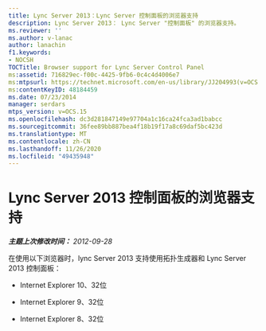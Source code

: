 ```yaml
---
title: Lync Server 2013：Lync Server 控制面板的浏览器支持
description: Lync Server 2013： Lync Server "控制面板" 的浏览器支持。
ms.reviewer: ''
ms.author: v-lanac
author: lanachin
f1.keywords:
- NOCSH
TOCTitle: Browser support for Lync Server Control Panel
ms:assetid: 716829ec-f00c-4425-9fb6-0c4c4d4006e7
ms:mtpsurl: https://technet.microsoft.com/en-us/library/JJ204993(v=OCS.15)
ms:contentKeyID: 48184459
ms.date: 07/23/2014
manager: serdars
mtps_version: v=OCS.15
ms.openlocfilehash: dc3d281847149e97704a1c16ca24fca3ad1babcc
ms.sourcegitcommit: 36fee89bb887bea4f18b19f17a8c69daf5bc423d
ms.translationtype: MT
ms.contentlocale: zh-CN
ms.lasthandoff: 11/26/2020
ms.locfileid: "49435948"
---
```

# <a name="browser-support-for-lync-server-2013-control-panel"></a>Lync Server 2013 控制面板的浏览器支持

<div data-xmlns="http://www.w3.org/1999/xhtml">

<div class="topic" data-xmlns="http://www.w3.org/1999/xhtml" data-msxsl="urn:schemas-microsoft-com:xslt" data-cs="https://msdn.microsoft.com/">

<div data-asp="https://msdn2.microsoft.com/asp">



</div>

<div id="mainSection">

<div id="mainBody">

<span> </span>

_**主题上次修改时间：** 2012-09-28_

在使用以下浏览器时，lync Server 2013 支持使用拓扑生成器和 Lync Server 2013 控制面板：

  - Internet Explorer 10、32位

  - Internet Explorer 9、32位

  - Internet Explorer 8、32位

</div>

<span> </span>

</div>

</div>

</div>


